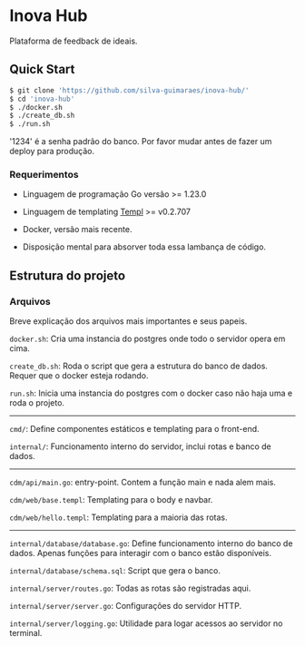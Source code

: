 # Inova Hub

Plataforma de feedback de ideais.

## Quick Start
```sh
$ git clone 'https://github.com/silva-guimaraes/inova-hub/'
$ cd 'inova-hub'
$ ./docker.sh
$ ./create_db.sh
$ ./run.sh
```

 '1234' é a senha padrão do banco. Por favor mudar antes de fazer um deploy para produção.

### Requerimentos

  - Linguagem de programação Go versão >= 1.23.0

  - Linguagem de templating [Templ](https://templ.guide/) >= v0.2.707

  - Docker, versão mais recente.

  - Disposição mental para absorver toda essa lambança de código.

## Estrutura do projeto

### Arquivos

Breve explicação dos arquivos mais importantes e seus papeis.


`docker.sh`: Cria uma instancia do postgres onde todo o servidor opera em cima.

`create_db.sh`: Roda o script que gera a estrutura do banco de dados. Requer que o docker esteja rodando.

`run.sh`: Inicia uma instancia do postgres com o docker caso não haja uma e roda o projeto.

<hr>

`cmd/`: Define componentes estáticos e templating para o front-end.

`internal/`: Funcionamento interno do servidor, inclui rotas e banco de dados.

<hr>

`cdm/api/main.go`: entry-point. Contem a função main e nada alem mais.

`cdm/web/base.templ`: Templating para o body e navbar.

`cdm/web/hello.templ`: Templating para a maioria das rotas.

<hr>

`internal/database/database.go`: Define funcionamento interno do banco de dados. Apenas funções para interagir com o banco estão disponíveis.

`internal/database/schema.sql`: Script que gera o banco.

`internal/server/routes.go`: Todas as rotas são registradas aqui.

`internal/server/server.go`: Configurações do servidor HTTP.

`internal/server/logging.go`: Utilidade para logar acessos ao servidor no terminal.


